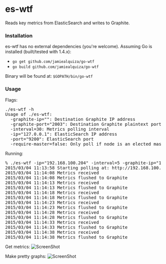 # es-wtf

Reads key metrics from ElasticSearch and writes to Graphite.

### Installation

es-wtf has no external dependencies (you're welcome). Assuming Go is installed (built/tested with 1.4.x):

- `go get github.com/jamiealquiza/go-wtf`
- `go build github.com/jamiealquiza/go-wtf`

Binary will be found at: `$GOPATH/bin/go-wtf`

### Usage

Flags:
<pre>
./es-wtf -h
Usage of ./es-wtf:
  -graphite-ip="": Destination Graphite IP address
  -graphite-port="2003": Destination Graphite plaintext port
  -interval=30: Metrics polling interval
  -ip="127.0.0.1": ElasticSearch IP address
  -port="9200": ElasticSearch port
  -require-master=false: Only poll if node is an elected master
</pre>

Running:
<pre>
% ./es-wtf -ip="192.168.100.204" -interval=5 -graphite-ip="192.168.100.175" -graphite-port="2013"
2015/03/04 11:13:58 Starting polling at: http://192.168.100.204:9200
2015/03/04 11:14:08 Metrics received
2015/03/04 11:14:08 Metrics flushed to Graphite
2015/03/04 11:14:13 Metrics received
2015/03/04 11:14:13 Metrics flushed to Graphite
2015/03/04 11:14:18 Metrics received
2015/03/04 11:14:18 Metrics flushed to Graphite
2015/03/04 11:14:23 Metrics received
2015/03/04 11:14:23 Metrics flushed to Graphite
2015/03/04 11:14:28 Metrics received
2015/03/04 11:14:28 Metrics flushed to Graphite
2015/03/04 11:14:33 Metrics received
2015/03/04 11:14:33 Metrics flushed to Graphite
2015/03/04 11:14:38 Metrics received
2015/03/04 11:14:38 Metrics flushed to Graphite
</pre>

Get metrics:
![ScreenShot](http://us-east.manta.joyent.com/jalquiza/public/github/es-clusterstats-graphite.png)

Make pretty graphs:
![ScreenShot](http://us-east.manta.joyent.com/jalquiza/public/github/es-clusterstats.png)